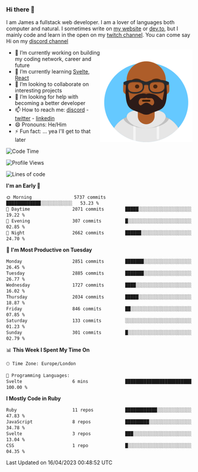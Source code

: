 ### Hi there 👋

I am James a fullstack web developer. I am a lover of languages both computer and natural. I sometimes write on [my website](https://jdhall.dev) or [dev.to](https://dev.to/zefur), but I mainly code and learn in the open on my [twitch channel](https://www.twitch.com/jozuhito). You can come say Hi on my [discord channel](https://discord.gg/sWEHvsBw)



<img align="right" height="250" width="250"  src="/assets/avataaars.png" />

  

- 🔭 I’m currently working on building my coding network, career and future
- 🌱 I’m currently learning [Svelte](https://svelte.dev), [React](https://reactjs.org)
- 👯 I’m looking to collaborate on interesting projects
- 🤔 I’m looking for help with becoming a better developer
- 📫 How to reach me: [discord](https://discord.gg/sWEHvsBw)
                      - [twitter](twitter.com/zefur)
                      - [linkedin](https://linkedin.com/in/j-d-hall)
- 😄 Pronouns: He/Him
- ⚡ Fun fact: ... yea I'll get to that later

 
<!-- BLOG-POST-LIST:START -->

<!-- BLOG-POST-LIST:END -->

<!--START_SECTION:waka-->
![Code Time](http://img.shields.io/badge/Code%20Time-833%20hrs%2033%20mins-blue)

![Profile Views](http://img.shields.io/badge/Profile%20Views-0-blue)

![Lines of code](https://img.shields.io/badge/From%20Hello%20World%20I%27ve%20Written-3.8%20million%20lines%20of%20code-blue)

**I'm an Early 🐤** 

```text
🌞 Morning                5737 commits        █████████████░░░░░░░░░░░░   53.23 % 
🌆 Daytime                2071 commits        █████░░░░░░░░░░░░░░░░░░░░   19.22 % 
🌃 Evening                307 commits         █░░░░░░░░░░░░░░░░░░░░░░░░   02.85 % 
🌙 Night                  2662 commits        ██████░░░░░░░░░░░░░░░░░░░   24.70 % 
```
📅 **I'm Most Productive on Tuesday** 

```text
Monday                   2851 commits        ███████░░░░░░░░░░░░░░░░░░   26.45 % 
Tuesday                  2885 commits        ███████░░░░░░░░░░░░░░░░░░   26.77 % 
Wednesday                1727 commits        ████░░░░░░░░░░░░░░░░░░░░░   16.02 % 
Thursday                 2034 commits        █████░░░░░░░░░░░░░░░░░░░░   18.87 % 
Friday                   846 commits         ██░░░░░░░░░░░░░░░░░░░░░░░   07.85 % 
Saturday                 133 commits         ░░░░░░░░░░░░░░░░░░░░░░░░░   01.23 % 
Sunday                   301 commits         █░░░░░░░░░░░░░░░░░░░░░░░░   02.79 % 
```


📊 **This Week I Spent My Time On** 

```text
🕑︎ Time Zone: Europe/London

💬 Programming Languages: 
Svelte                   6 mins              █████████████████████████   100.00 % 
```

**I Mostly Code in Ruby** 

```text
Ruby                     11 repos            ████████████░░░░░░░░░░░░░   47.83 % 
JavaScript               8 repos             █████████░░░░░░░░░░░░░░░░   34.78 % 
Svelte                   3 repos             ███░░░░░░░░░░░░░░░░░░░░░░   13.04 % 
CSS                      1 repo              █░░░░░░░░░░░░░░░░░░░░░░░░   04.35 % 
```




 Last Updated on 16/04/2023 00:48:52 UTC
<!--END_SECTION:waka-->
